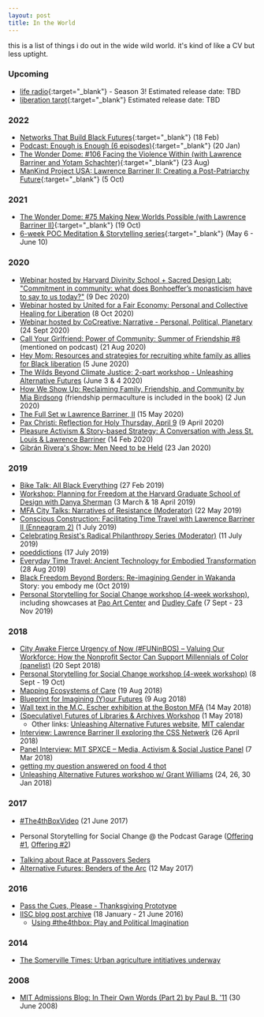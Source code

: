 ```yaml
---
layout: post
title: In the World
---
```


this is a list of things i do out in the wide wild world. it's kind of like a CV but less uptight.

### Upcoming

* [life radio](https://www.liferadiopodcast.com/){:target="_blank"} - Season 3! Estimated release date: TBD
* [liberation tarot](https://pmpress.org/index.php?l=product_detail&p=1499){:target="_blank"} Estimated release date: TBD


### 2022

* [Networks That Build Black Futures](https://mailchi.mp/65a1981c738e/networks-that-build-black-futures-the-black-social-change-economy-5239456){:target="_blank"} (18 Feb)
* [Podcast: Enough is Enough (6 episodes)](https://anchor.fm/enoughisenoughisenough){:target="_blank"} (20 Jan)
* [The Wonder Dome: #106 Facing the Violence Within (with Lawrence Barriner and Yotam Schachter)](https://podcasts.apple.com/us/podcast/106-facing-the-violence-within-with-lawrence/id1508389232?i=1000577093794){:target="_blank"} (23 Aug)
* [ManKind Project USA: Lawrence Barriner II: Creating a Post-Patriarchy Future](https://newengland.mkpusa.org/lawrence-barriner-ii-creating-a-post-patriarchy-future/){:target="_blank"} (5 Oct)

### 2021

* [The Wonder Dome: #75 Making New Worlds Possible (with Lawrence Barriner II)](https://mindfulcreative.coach/the-wonder-dome/2021/10/19/75-lawrence-barriner){:target="_blank"} (19 Oct)
* [6-week POC Meditation & Storytelling series](https://docs.google.com/document/d/1X0WiPZ8srwWC6SZrD9qVsmDTNQ4gW6YWbDw4tammFU8/edit){:target="_blank"} (May 6 - June 10)

### 2020

* [Webinar hosted by Harvard Divinity School + Sacred Design Lab: "Commitment in community: what does Bonhoeffer’s monasticism have to say to us today?"](https://docs.google.com/document/d/1D98ESudM06yFoUZ1jrZhFqiK99FWN0k5Ate0q5bQ_UI/edit#) (9 Dec 2020)
* [Webinar hosted by United for a Fair Economy: Personal and Collective Healing for Liberation](https://www.faireconomy.org/healing_for_liberation) (8 Oct 2020)
* [Webinar hosted by CoCreative: Narrative - Personal, Political, Planetary](https://www.wearecocreative.com/post/narrative-personal-political-planetary-september-2020) (24 Sept 2020)
* [Call Your Girlfriend: Power of Community: Summer of Friendship #8](https://overcast.fm/+FfB3ExW2M/28:57) (mentioned on podcast) (21 Aug 2020)
* [Hey Mom: Resources and strategies for recruiting white family as allies for Black liberation](http://bit.ly/hey-mom_) (5 June 2020)
* [The Wilds Beyond Climate Justice: 2-part workshop - Unleashing Alternative Futures](https://unleashingalternativefutures.wordpress.com/wilds-beyond-climate-justice/) (June 3 & 4 2020) 
* [How We Show Up: Reclaiming Family, Friendship, and Community by Mia Birdsong](http://www.miabirdsong.com/how-we-show-up) (friendship permaculture is included in the book) (2 Jun 2020)
* [The Full Set w Lawrence Barriner, II](https://open.spotify.com/episode/2bsAnHvKe6wKYaIDynzWhh?si=3Ba6Lo0XQFq53ZAUWFJhdA) (15 May 2020)
* [Pax Christi: Reflection for Holy Thursday, April 9](https://paxchristiusa.org/2020/04/08/reflection-for-holy-thursday-april-9/) (9 April 2020)
* [Pleasure Activism & Story-based Strategy: A Conversation with Jess St. Louis & Lawrence Barriner](https://www.storybasedstrategy.org/blog-full/2020/2/14/pleasure-activism-amp-story-based-strategy-a-conversation-with-jess-st-louis-amp-lawrence-barriner) (14 Feb 2020)
* [Gibrán Rivera's Show: Men Need to be Held](https://www.gibranrivera.com/the-show/2020/5/21/lawrence-barriner-ii-men-need-to-be-held) (23 Jan 2020)


### 2019

* [Bike Talk: All Black Everything](https://soundcloud.com/lawrence-barriner-ii/bike-talk-02-27-19) (27 Feb 2019)
* [Workshop: Planning for Freedom at the Harvard Graduate School of Design with Danya Sherman](https://imgur.com/5yy2v1g) (3 March & 18 April 2019)
* [MFA City Talks: Narratives of Resistance (Moderator)](https://www.mfa.org/programs/special-event/the-city-talks-narratives-of-resistance) (22 May 2019)
* [Conscious Construction: Facilitating Time Travel with Lawrence Barriner II (Enneagram 2)](https://consciousconstruction.libsyn.com/facilitating-time-travel-with-lawrence-barriner-ii-enneagram-2) (1 July 2019)
* [Celebrating Resist's Radical Philanthropy Series (Moderator)](https://www.eventbrite.com/e/celebrating-resists-radical-philanthropy-series-tickets-60629380108#) (11 July 2019)
* [poeddictions](https://soundcloud.com/lawrence-barriner-ii/poeddictions-lawrence-barriner-ii-17-july-2019/s-UP7oX) (17 July 2019)
* [Everyday Time Travel: Ancient Technology for Embodied Transformation](http://worldfellowship.org/event/everyday-time-travel-ancient-technology-for-embodied-transformation/) (28 Aug 2019)
* [Black Freedom Beyond Borders: Re-imagining Gender in Wakanda](https://www.wakandadreamlab.com/re-imaginegender) Story: you embody me (Oct 2019)
* [Personal Storytelling for Social Change workshop (4-week workshop)](https://www.podcastgarage.org/events/personal-storytelling-for-social-change-zrj3n), including showcases at [Pao Art Center](https://www.podcastgarage.org/events/2019/11/8/personal-storytelling-for-social-change-showcase-dudley-cafe-px8s4) and [Dudley Cafe](https://www.podcastgarage.org/events/2019/11/8/personal-storytelling-for-social-change-showcase-dudley-cafe) (7 Sept - 23 Nov 2019)

### 2018
* [City Awake Fierce Urgency of Now (#FUNinBOS) – Valuing Our Workforce: How the Nonprofit Sector Can Support Millennials of Color (panelist)](https://www.tsne.org/blog/7-things-nonprofits-can-do-support-millennials-color-sector) (20 Sept 2018)
* [Personal Storytelling for Social Change workshop (4-week workshop)](https://www.podcastgarage.org/events/personal-storytelling-for-social-change) (8 Sept - 19 Oct)
* [Mapping Ecosystems of Care](http://oldoakdojo.com/event/mapping-our-ecosystems-of-care/) (19 Aug 2018)
* [Blueprint for Imagining (Y)our Futures](https://medium.com/predict/blueprint-for-imagining-y-our-futures-18bc90758793) (9 Aug 2018)
* [Wall text in the M.C. Escher exhibition at the Boston MFA](https://www.instagram.com/p/BixhjbGnU6H/?taken-by=lqb2) (14 May 2018)
* [(Speculative) Futures of Libraries & Archives Workshop](https://twitter.com/sofiayleung/status/988883562597441537) (1 May 2018)
    - Other links: [Unleashing Alternative Futures website](https://unleashingalternativefutures.wordpress.com), [MIT calendar](https://calendar.mit.edu/event/unleashing_alternative_futures_constructing_new_worlds_through_imagination_narrative_and_radical_hope)
* [Interview: Lawrence Barriner II exploring the CSS Netwerk](https://www.storybasedstrategy.org/blog-full/2018/4/26/interview-lawrence-barriner-ii-exploring-the-css-netwerk) (26 April 2018)
* [Panel Interview: MIT SPXCE – Media, Activism & Social Justice Panel](https://soundcloud.com/colab-radio/mit-spxce-media-activism-social-justice-panel) (7 Mar 2018)
* [getting my question answered on food 4 thot](https://overcast.fm/+LP1XlrNc0/3:14)
* [Unleashing Alternative Futures workshop w/ Grant Williams]() (24, 26, 30 Jan 2018)

### 2017
* [#The4thBoxVideo](https://www.youtube.com/watch?v=5amBkni2TyY) (21 June 2017)
- Personal Storytelling for Social Change @ the Podcast Garage ([Offering #1](https://www.podcastgarage.org/events/2017/8/5/personal-storytelling-for-social-change), [Offering #2](https://www.podcastgarage.org/events/2017/8/5/personal-storytelling-for-social-change-h3kpf))
* [Talking about Race at Passovers Seders](http://bit.ly/TalkingAboutRaceAtPassoverSeders)
* [Alternative Futures: Benders of the Arc](http://colabradio.mit.edu/alternative-futures-benders-of-the-arc/) (12 May 2017)

### 2016
* [Pass the Cues, Please - Thanksgiving Prototype](https://drive.google.com/file/d/0B_VvOEA19QgNNzN2blB1M0l0eTA/view?usp=sharing)
* [IISC blog post archive](http://interactioninstitute.org/author/lawrence/) (18 January - 21 June 2016)
    - [Using #the4thbox: Play and Political Imagination](http://interactioninstitute.org/using-the4thbox-play-and-political-imagination/)

### 2014
* [The Somerville Times: Urban agriculture intitiatives underway](http://www.thesomervilletimes.com/archives/49932)

### 2008

* [MIT Admissions Blog: In Their Own Words (Part 2) by Paul B. '11](https://mitadmissions.org/blogs/entry/in_their_own_words_part_2/) (30 June 2008)